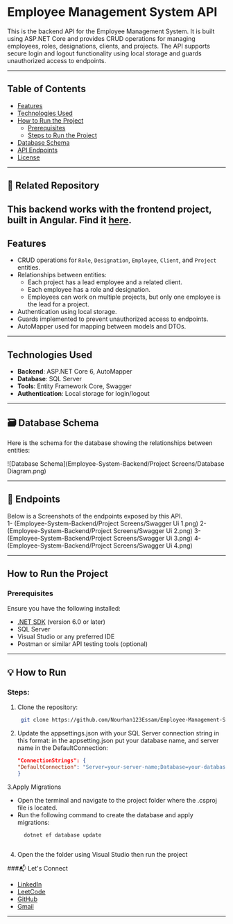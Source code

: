 # Employee Management System API

This is the backend API for the Employee Management System. It is built using ASP.NET Core and provides CRUD operations for managing employees, roles, designations, clients, and projects. The API supports secure login and logout functionality using local storage and guards unauthorized access to endpoints.

---

## Table of Contents
- [Features](#features)
- [Technologies Used](#technologies-used)
- [How to Run the Project](#how-to-run-the-project)
  - [Prerequisites](#prerequisites)
  - [Steps to Run the Project](#steps-to-run-the-project)
- [Database Schema](#database-schema)
- [API Endpoints](#api-endpoints)
- [License](#license)

---
## 🔗 **Related Repository**

This backend works with the frontend project, built in **Angular**. Find it [here](https://github.com/Nourhan123Essam/Employee-Management-System-Angular).
---

## Features
- CRUD operations for `Role`, `Designation`, `Employee`, `Client`, and `Project` entities.
- Relationships between entities:
  - Each project has a lead employee and a related client.
  - Each employee has a role and designation.
  - Employees can work on multiple projects, but only one employee is the lead for a project.
- Authentication using local storage.
- Guards implemented to prevent unauthorized access to endpoints.
- AutoMapper used for mapping between models and DTOs.

---

## Technologies Used
- **Backend**: ASP.NET Core 6, AutoMapper
- **Database**: SQL Server
- **Tools**: Entity Framework Core, Swagger
- **Authentication**: Local storage for login/logout

---

## 🗃️ **Database Schema**

Here is the schema for the database showing the relationships between entities:  

![Database Schema](Employee-System-Backend/Project Screens/Database Diagram.png)  

---

## 📖 **Endpoints**

Below is a Screenshots of the endpoints exposed by this API.  
1- (Employee-System-Backend/Project Screens/Swagger Ui 1.png)
2- (Employee-System-Backend/Project Screens/Swagger Ui 2.png)
3- (Employee-System-Backend/Project Screens/Swagger Ui 3.png)
4- (Employee-System-Backend/Project Screens/Swagger Ui 4.png)


---

## How to Run the Project

### Prerequisites
Ensure you have the following installed:
- [.NET SDK](https://dotnet.microsoft.com/download) (version 6.0 or later)
- SQL Server
- Visual Studio or any preferred IDE
- Postman or similar API testing tools (optional)

---

## 💡 **How to Run**

### Steps:
1. Clone the repository:  
   
    ```bash
     git clone https://github.com/Nourhan123Essam/Employee-Management-System-API-ASP.Net.git

2. Update the appsettings.json with your SQL Server connection string in this format:
  in the appsetting.json put your database name, and server name in the DefaultConnection:
    
    ```appsetting.json
    "ConnectionStrings": {
    "DefaultConnection": "Server=your-server-name;Database=your-database-name;Trusted_Connection=True;TrustServerCertificate=True"
    }
3.Apply Migrations
 - Open the terminal and navigate to the project folder where the .csproj file is located.
 - Run the following command to create the database and apply migrations:
    ```bash
      dotnet ef database update
  
4. Open the the folder using Visual Studio then run the project

###📬 Let's Connect
- [LinkedIn](https://www.linkedin.com/in/nourhan-essam123/)  
- [LeetCode](https://leetcode.com/u/norhan123/)  
- [GitHub](https://github.com/Nourhan123Essam)
- [Gmail](nourhan.essam.makhlouf@gmail.com)
---
